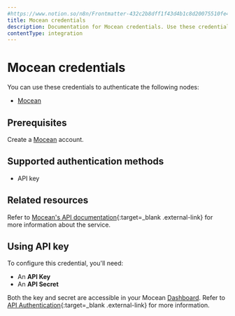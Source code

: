 ```yaml
---
#https://www.notion.so/n8n/Frontmatter-432c2b8dff1f43d4b1c8d20075510fe4
title: Mocean credentials
description: Documentation for Mocean credentials. Use these credentials to authenticate Mocean in n8n, a workflow automation platform.
contentType: integration
---
```


# Mocean credentials

You can use these credentials to authenticate the following nodes:

- [Mocean](/integrations/builtin/app-nodes/n8n-nodes-base.mocean/)

## Prerequisites

Create a [Mocean](https://moceanapi.com/) account.

## Supported authentication methods

- API key

## Related resources

Refer to [Mocean's API documentation](https://moceanapi.com/docs/){:target=_blank .external-link} for more information about the service.

## Using API key

To configure this credential, you'll need:

- An **API Key**
- An **API Secret**

Both the key and secret are accessible in your Mocean [Dashboard](https://dashboard.moceanapi.com/). Refer to [API Authentication](https://moceanapi.com/docs/#authentication){:target=_blank .external-link} for more information.

